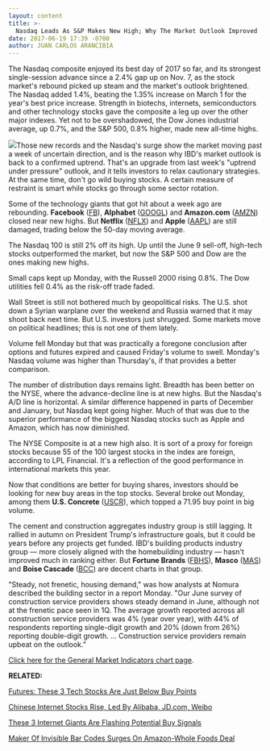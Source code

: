 ```yaml
---
layout: content
title: >-
  Nasdaq Leads As S&P Makes New High; Why The Market Outlook Improved
date: 2017-06-19 17:39 -0700
author: JUAN CARLOS ARANCIBIA
---
```







 The Nasdaq composite enjoyed its best day of 2017 so far, and its strongest single-session advance since a 2.4% gap up on Nov. 7, as the stock market's rebound picked up steam and the market's outlook brightened.
The Nasdaq added 1.4%, beating the 1.35% increase on March 1 for the year's best price increase. Strength in biotechs, internets, semiconductors and other technology stocks gave the composite a leg up over the other major indexes. Yet not to be overshadowed, the Dow Jones industrial average, up 0.7%, and the S&P 500, 0.8% higher, made new all-time highs.


![](https://www.investors.com/wp-content/uploads/2017/06/MP061917-215x300.png)Those new records and the Nasdaq's surge show the market moving past a week of uncertain direction, and is the reason why IBD's market outlook is back to a confirmed uptrend. That's an upgrade from last week's "uptrend under pressure" outlook, and it tells investors to relax cautionary strategies. At the same time, don't go wild buying stocks. A certain measure of restraint is smart while stocks go through some sector rotation.


Some of the technology giants that got hit about a week ago are rebounding. **Facebook** ([FB](https://research.investors.com/quote.aspx?symbol=FB)), **Alphabet** ([GOOGL](https://research.investors.com/quote.aspx?symbol=GOOGL)) and **Amazon.com** ([AMZN](https://research.investors.com/quote.aspx?symbol=AMZN)) closed near new highs. But **Netflix** ([NFLX](https://research.investors.com/quote.aspx?symbol=NFLX)) and **Apple** ([AAPL](https://research.investors.com/quote.aspx?symbol=AAPL)) are still damaged, trading below the 50-day moving average.


The Nasdaq 100 is still 2% off its high. Up until the June 9 sell-off, high-tech stocks outperformed the market, but now the S&P 500 and Dow are the ones making new highs.


Small caps kept up Monday, with the Russell 2000 rising 0.8%. The Dow utilities fell 0.4% as the risk-off trade faded.


Wall Street is still not bothered much by geopolitical risks. The U.S. shot down a Syrian warplane over the weekend and Russia warned that it may shoot back next time. But U.S. investors just shrugged. Some markets move on political headlines; this is not one of them lately.


Volume fell Monday but that was practically a foregone conclusion after options and futures expired and caused Friday's volume to swell. Monday's Nasdaq volume was higher than Thursday's, if that provides a better comparison.


The number of distribution days remains light. Breadth has been better on the NYSE, where the advance-decline line is at new highs. But the Nasdaq's A/D line is horizontal. A similar difference happened in parts of December and January, but Nasdaq kept going higher. Much of that was due to the superior performance of the biggest Nasdaq stocks such as Apple and Amazon, which has now diminished.


The NYSE Composite is at a new high also. It is sort of a proxy for foreign stocks because 55 of the 100 largest stocks in the index are foreign, according to LPL Financial. It's a reflection of the good performance in international markets this year.


Now that conditions are better for buying shares, investors should be looking for new buy areas in the top stocks. Several broke out Monday, among them **U.S. Concrete** ([USCR](https://research.investors.com/quote.aspx?symbol=USCR)), which topped a 71.95 buy point in big volume.



The cement and construction aggregates industry group is still lagging. It rallied in autumn on President Trump's infrastructure goals, but it could be years before any projects get funded. IBD's building products industry group — more closely aligned with the homebuilding industry — hasn't improved much in ranking either. But **Fortune Brands** ([FBHS](https://research.investors.com/quote.aspx?symbol=FBHS)), **Masco** ([MAS](https://research.investors.com/quote.aspx?symbol=MAS)) and **Boise Cascade** ([BCC](https://research.investors.com/quote.aspx?symbol=BCC)) are decent charts in that group.


"Steady, not frenetic, housing demand," was how analysts at Nomura described the building sector in a report Monday. "Our June survey of construction service providers shows steady demand in June, although not at the frenetic pace seen in 1Q. The average growth reported across all construction service providers was 4% (year over year), with 44% of respondents reporting single-digit growth and 20% (down from 26%) reporting double-digit growth. ... Construction service providers remain upbeat on the outlook."


[Click here for the General Market Indicators chart page](https://www.investors.com/wp-content/uploads/2017/06/IBD1906152525GMI.pdf).


**RELATED:**


[Futures: These 3 Tech Stocks Are Just Below Buy Points](https://www.investors.com/market-trend/stock-market-today/these-3-techs-are-just-below-buy-points-sp-500-futures-dip/)


[Chinese Internet Stocks Rise, Led By Alibaba, JD.com, Weibo](https://www.investors.com/news/technology/chinese-internet-stocks-rise-led-by-alibaba-jd-com-weibo/) 


[These 3 Internet Giants Are Flashing Potential Buy Signals](https://www.investors.com/news/technology/amazon-facebook-alphabet-are-flashing-these-potential-buy-signals/)


[Maker Of Invisible Bar Codes Surges On Amazon-Whole Foods Deal](https://www.investors.com/news/technology/maker-of-invisible-bar-codes-surges-on-amazon-whole-foods-deal/) 



